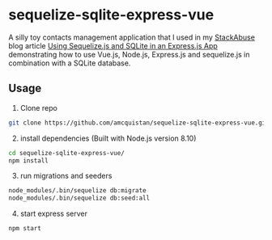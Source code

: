 # sequelize-sqlite-express-vue

A silly toy contacts management application that I used in my [StackAbuse](stackabuse.com) blog article [Using Sequelize.js and SQLite in an Express.js App](http://stackabuse.com/using-sequelize-js-and-sqlite-in-an-express-js-app/) demonstrating how to use Vue.js, Node.js, Express.js and sequelize.js in combination with a SQLite database.

## Usage

1) Clone repo

```sh
git clone https://github.com/amcquistan/sequelize-sqlite-express-vue.git
```

2) install dependencies (Built with Node.js version 8.10)

```sh
cd sequelize-sqlite-express-vue/
npm install
```

3) run migrations and seeders

```sh
node_modules/.bin/sequelize db:migrate
node_modules/.bin/sequelize db:seed:all
```

4) start express server

```sh
npm start
```
